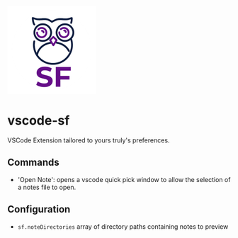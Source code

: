 <img src="./images/sf-white.png" />

# vscode-sf

VSCode Extension tailored to yours truly's preferences.

## Commands

- 'Open Note': opens a vscode quick pick window to allow the selection of a notes
  file to open.

## Configuration

 - `sf.noteDirectories` array of directory paths containing notes to preview